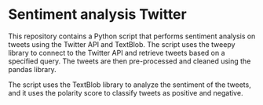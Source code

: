# Sentiment analysis Twitter
This repository contains a Python script that performs sentiment analysis on tweets using the Twitter API and TextBlob. The script uses the tweepy library to connect to the Twitter API and retrieve tweets based on a specified query. The tweets are then pre-processed and cleaned using the pandas library.

The script uses the TextBlob library to analyze the sentiment of the tweets, and it uses the polarity score to classify tweets as positive and negative.
